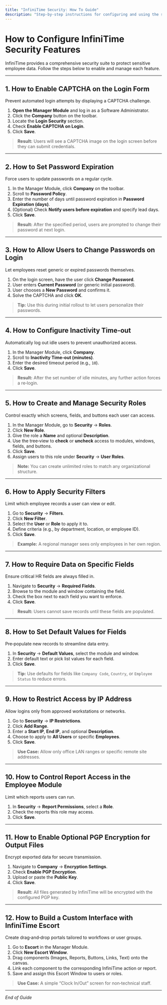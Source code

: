 ```yaml
---
title: "InfiniTime Security: How To Guide"
description: "Step-by-step instructions for configuring and using the security features in the InfiniTime Time & Attendance Web Application."
---
```


# How to Configure InfiniTime Security Features

InfiniTime provides a comprehensive security suite to protect sensitive employee data. Follow the steps below to enable and manage each feature.

---

## 1. How to Enable CAPTCHA on the Login Form

Prevent automated login attempts by displaying a CAPTCHA challenge.

1. **Open the Manager Module** and log in as a Software Administrator.
2. Click the **Company** button on the toolbar.
3. Locate the **Login Security** section.
4. Check **Enable CAPTCHA on Login**.
5. Click **Save**.

> **Result:** Users will see a CAPTCHA image on the login screen before they can submit credentials.

---

## 2. How to Set Password Expiration

Force users to update passwords on a regular cycle.

1. In the Manager Module, click **Company** on the toolbar.
2. Scroll to **Password Policy**.
3. Enter the number of days until password expiration in **Password Expiration (days)**.
4. (Optional) Check **Notify users before expiration** and specify lead days.
5. Click **Save**.

> **Result:** After the specified period, users are prompted to change their password at next login.

---

## 3. How to Allow Users to Change Passwords on Login

Let employees reset generic or expired passwords themselves.

1. On the login screen, have the user click **Change Password**.
2. User enters **Current Password** (or generic initial password).
3. User chooses a **New Password** and confirms it.
4. Solve the CAPTCHA and click **OK**.

> **Tip:** Use this during initial rollout to let users personalize their passwords.

---

## 4. How to Configure Inactivity Time‑out

Automatically log out idle users to prevent unauthorized access.

1. In the Manager Module, click **Company**.
2. Scroll to **Inactivity Time‑out (minutes)**.
3. Enter the desired timeout period (e.g., `10`).
4. Click **Save**.

> **Result:** After the set number of idle minutes, any further action forces a re‑login.

---

## 5. How to Create and Manage Security Roles

Control exactly which screens, fields, and buttons each user can access.

1. In the Manager Module, go to **Security** → **Roles**.
2. Click **New Role**.
3. Give the role a **Name** and optional **Description**.
4. Use the tree‑view to **check** or **uncheck** access to modules, windows, fields, and buttons.
5. Click **Save**.
6. Assign users to this role under **Security** → **User Roles**.

> **Note:** You can create unlimited roles to match any organizational structure.

---

## 6. How to Apply Security Filters

Limit which employee records a user can view or edit.

1. Go to **Security** → **Filters**.
2. Click **New Filter**.
3. Select the **User** or **Role** to apply it to.
4. Define criteria (e.g., by department, location, or employee ID).
5. Click **Save**.

> **Example:** A regional manager sees only employees in her own region.

---

## 7. How to Require Data on Specific Fields

Ensure critical HR fields are always filled in.

1. Navigate to **Security** → **Required Fields**.
2. Browse to the module and window containing the field.
3. Check the box next to each field you want to enforce.
4. Click **Save**.

> **Result:** Users cannot save records until these fields are populated.

---

## 8. How to Set Default Values for Fields

Pre‑populate new records to streamline data entry.

1. In **Security** → **Default Values**, select the module and window.
2. Enter default text or pick list values for each field.
3. Click **Save**.

> **Tip:** Use defaults for fields like `Company Code`, `Country`, or `Employee Status` to reduce errors.

---

## 9. How to Restrict Access by IP Address

Allow logins only from approved workstations or networks.

1. Go to **Security** → **IP Restrictions**.
2. Click **Add Range**.
3. Enter a **Start IP**, **End IP**, and optional **Description**.
4. Choose to apply to **All Users** or specific **Employees**.
5. Click **Save**.

> **Use Case:** Allow only office LAN ranges or specific remote site addresses.

---

## 10. How to Control Report Access in the Employee Module

Limit which reports users can run.

1. In **Security** → **Report Permissions**, select a **Role**.
2. Check the reports this role may access.
3. Click **Save**.

---

## 11. How to Enable Optional PGP Encryption for Output Files

Encrypt exported data for secure transmission.

1. Navigate to **Company** → **Encryption Settings**.
2. Check **Enable PGP Encryption**.
3. Upload or paste the **Public Key**.
4. Click **Save**.

> **Result:** All files generated by InfiniTime will be encrypted with the configured PGP key.

---

## 12. How to Build a Custom Interface with InfiniTime Escort

Create drag‑and‑drop portals tailored to workflows or user groups.

1. Go to **Escort** in the Manager Module.
2. Click **New Escort Window**.
3. Drag components (Images, Reports, Buttons, Links, Text) onto the canvas.
4. Link each component to the corresponding InfiniTime action or report.
5. Save and assign this Escort Window to users or roles.

> **Use Case:** A simple “Clock In/Out” screen for non‑technical staff.

---

_End of Guide_
